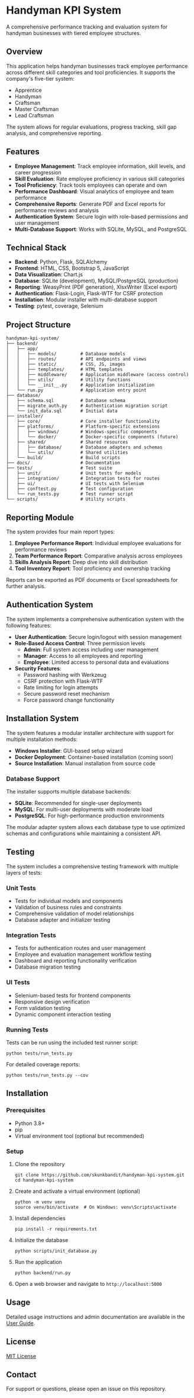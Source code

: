 # Handyman KPI System

A comprehensive performance tracking and evaluation system for handyman businesses with tiered employee structures.

## Overview

This application helps handyman businesses track employee performance across different skill categories and tool proficiencies. It supports the company's five-tier system:
- Apprentice
- Handyman
- Craftsman 
- Master Craftsman
- Lead Craftsman

The system allows for regular evaluations, progress tracking, skill gap analysis, and comprehensive reporting.

## Features

- **Employee Management**: Track employee information, skill levels, and career progression
- **Skill Evaluation**: Rate employee proficiency in various skill categories
- **Tool Proficiency**: Track tools employees can operate and own
- **Performance Dashboard**: Visual analytics of employee and team performance 
- **Comprehensive Reports**: Generate PDF and Excel reports for performance reviews and analysis
- **Authentication System**: Secure login with role-based permissions and user management
- **Multi-Database Support**: Works with SQLite, MySQL, and PostgreSQL

## Technical Stack

- **Backend**: Python, Flask, SQLAlchemy
- **Frontend**: HTML, CSS, Bootstrap 5, JavaScript
- **Data Visualization**: Chart.js
- **Database**: SQLite (development), MySQL/PostgreSQL (production)
- **Reporting**: WeasyPrint (PDF generation), XlsxWriter (Excel export)
- **Authentication**: Flask-Login, Flask-WTF for CSRF protection
- **Installation**: Modular installer with multi-database support
- **Testing**: pytest, coverage, Selenium

## Project Structure

```
handyman-kpi-system/
├── backend/
│   ├── app/
│   │   ├── models/         # Database models
│   │   ├── routes/         # API endpoints and views
│   │   ├── static/         # CSS, JS, images
│   │   ├── templates/      # HTML templates
│   │   ├── middleware/     # Application middleware (access control)
│   │   ├── utils/          # Utility functions
│   │   └── __init__.py     # Application initialization
│   └── run.py              # Application entry point
├── database/
│   ├── schema.sql          # Database schema
│   ├── migrate_auth.py     # Authentication migration script
│   └── init_data.sql       # Initial data
├── installer/
│   ├── core/               # Core installer functionality
│   ├── platforms/          # Platform-specific extensions
│   │   ├── windows/        # Windows-specific components
│   │   └── docker/         # Docker-specific components (future)
│   ├── shared/             # Shared resources
│   │   ├── database/       # Database adapters and schemas
│   │   └── utils/          # Shared utilities
│   └── build/              # Build scripts
├── docs/                   # Documentation
├── tests/                  # Test suite
│   ├── unit/               # Unit tests for models
│   ├── integration/        # Integration tests for routes
│   ├── ui/                 # UI tests with Selenium
│   ├── conftest.py         # Test configuration
│   └── run_tests.py        # Test runner script
└── scripts/                # Utility scripts
```

## Reporting Module

The system provides four main report types:

1. **Employee Performance Report**: Individual employee evaluations for performance reviews
2. **Team Performance Report**: Comparative analysis across employees
3. **Skills Analysis Report**: Deep dive into skill distribution
4. **Tool Inventory Report**: Tool proficiency and ownership tracking

Reports can be exported as PDF documents or Excel spreadsheets for further analysis.

## Authentication System

The system implements a comprehensive authentication system with the following features:

- **User Authentication**: Secure login/logout with session management
- **Role-Based Access Control**: Three permission levels
  - **Admin**: Full system access including user management
  - **Manager**: Access to all employees and reporting
  - **Employee**: Limited access to personal data and evaluations
- **Security Features**:
  - Password hashing with Werkzeug
  - CSRF protection with Flask-WTF
  - Rate limiting for login attempts
  - Secure password reset mechanism
  - Force password change functionality

## Installation System

The system features a modular installer architecture with support for multiple installation methods:

- **Windows Installer**: GUI-based setup wizard
- **Docker Deployment**: Container-based installation (coming soon)
- **Source Installation**: Manual installation from source code

### Database Support

The installer supports multiple database backends:

- **SQLite**: Recommended for single-user deployments
- **MySQL**: For multi-user deployments with moderate load
- **PostgreSQL**: For high-performance production environments

The modular adapter system allows each database type to use optimized schemas and configurations while maintaining a consistent API.

## Testing

The system includes a comprehensive testing framework with multiple layers of tests:

### Unit Tests
- Tests for individual models and components
- Validation of business rules and constraints
- Comprehensive validation of model relationships
- Database adapter and initializer testing

### Integration Tests
- Tests for authentication routes and user management
- Employee and evaluation management workflow testing
- Dashboard and reporting functionality verification
- Database migration testing

### UI Tests
- Selenium-based tests for frontend components
- Responsive design verification
- Form validation testing
- Dynamic component interaction testing

### Running Tests
Tests can be run using the included test runner script:

```
python tests/run_tests.py
```

For detailed coverage reports:

```
python tests/run_tests.py --cov
```

## Installation

### Prerequisites
- Python 3.8+
- pip
- Virtual environment tool (optional but recommended)

### Setup
1. Clone the repository
   ```
   git clone https://github.com/skunkbandit/handyman-kpi-system.git
   cd handyman-kpi-system
   ```

2. Create and activate a virtual environment (optional)
   ```
   python -m venv venv
   source venv/bin/activate  # On Windows: venv\Scripts\activate
   ```

3. Install dependencies
   ```
   pip install -r requirements.txt
   ```

4. Initialize the database
   ```
   python scripts/init_database.py
   ```

5. Run the application
   ```
   python backend/run.py
   ```

6. Open a web browser and navigate to `http://localhost:5000`

## Usage

Detailed usage instructions and admin documentation are available in the [User Guide](docs/user_guide.md).

## License

[MIT License](LICENSE)

## Contact

For support or questions, please open an issue on this repository.
